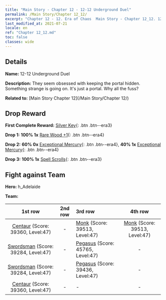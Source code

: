 ```yaml
---
title: "Main Story - Chapter 12 - 12-12 Underground Duel"
permalink: /Main Story/Chapter 12_12/
excerpt: "Chapter 12 - 12. Era of Chaos  Main Story - Chapter 12_12. 12-12 Underground Duel"
last_modified_at: 2021-07-21
locale: en
ref: "Chapter 12_12.md"
toc: false
classes: wide
---
```


## Details

 **Name:** 12-12 Underground Duel

 **Description:** They seem obsessed with keeping the portal hidden. Something strange is going on. It's just a portal. Why all the fuss?

 **Related to:** [Main Story Chapter 12](/Main Story/Chapter 12/)

## Drop Reward

 **First Complete Reward:** [Silver Key](/Items/con_693/){: .btn .btn--era3}

 **Drop 1:** **100% 1x** [Rare Wood +1](/Items/mat_41/){: .btn .btn--era4}

 **Drop 2:** **60% 0x** [Exceptional Mercury](/Items/mat_35/){: .btn .btn--era4}, **40% 1x** [Exceptional Mercury](/Items/mat_35/){: .btn .btn--era4}

 **Drop 3:** **100% 1x** [Spell Scrolls](/Items/con_694/){: .btn .btn--era3}


## Fight against Team
 **Hero:** h_Adelaide

 **Team:**


  | 1st row | 2nd row | 3rd row | 4th row |
  |:----:|:----:|:----|:----:|
  | [Centaur](/units/Centaur/) (Score: 39360, Level:47)  | - | [Monk](/units/Monk/) (Score: 39513, Level:47)  | [Monk](/units/Monk/) (Score: 39513, Level:47)  |
  | [Swordsman](/units/Swordsman/) (Score: 39284, Level:47)  | - | [Pegasus](/units/Pegasus/) (Score: 45765, Level:47)  | - |
  | [Swordsman](/units/Swordsman/) (Score: 39284, Level:47)  | - | [Pegasus](/units/Pegasus/) (Score: 39436, Level:47)  | - |
  | [Centaur](/units/Centaur/) (Score: 39360, Level:47)  | - | - | - |


